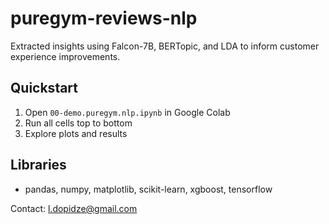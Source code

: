 # puregym-reviews-nlp
Extracted insights using Falcon-7B, BERTopic, and LDA to inform customer experience improvements.

## Quickstart
1. Open `00-demo.puregym.nlp.ipynb` in Google Colab
2. Run all cells top to bottom
3. Explore plots and results

## Libraries
- pandas, numpy, matplotlib, scikit-learn, xgboost, tensorflow

Contact: l.dopidze@gmail.com
